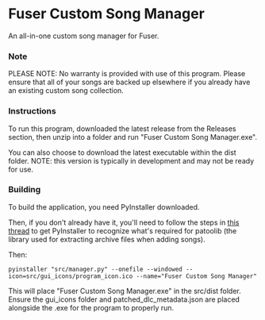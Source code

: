# Fuser Custom Song Manager
An all-in-one custom song manager for Fuser.

### Note
PLEASE NOTE: No warranty is provided with use of this program. Please ensure that all of your songs are backed up elsewhere if you already have an existing custom song collection.

### Instructions
To run this program, downloaded the latest release from the Releases section, then unzip into a folder and run "Fuser Custom Song Manager.exe".

You can also choose to download the latest executable within the dist folder. NOTE: this version is typically in development and may not be ready for use.

### Building
To build the application, you need PyInstaller downloaded.

Then, if you don't already have it, you'll need to follow the steps in [this thread](https://github.com/pyinstaller/pyinstaller/issues/3013#issuecomment-363916070) to get PyInstaller to recognize what's required for patoolib (the library used for extracting archive files when adding songs).

Then:

```shell
pyinstaller "src/manager.py" --onefile --windowed --icon=src/gui_icons/program_icon.ico --name="Fuser Custom Song Manager"
```

This will place "Fuser Custom Song Manager.exe" in the src/dist folder. Ensure the gui_icons folder and patched_dlc_metadata.json are placed alongside the .exe for the program to properly run.
